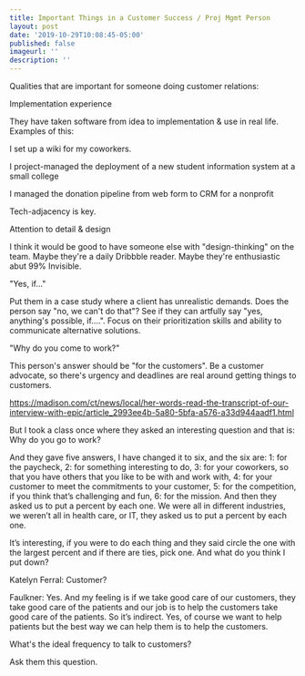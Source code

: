 ```yaml
---
title: Important Things in a Customer Success / Proj Mgmt Person
layout: post
date: '2019-10-29T10:08:45-05:00'
published: false
imageurl: ''
description: ''
---
```

Qualities that are important for someone doing customer relations:

Implementation experience

They have taken software from idea to implementation & use in real life. Examples of this: 

I set up a wiki for my coworkers. 

I project-managed the deployment of a new student information system at a small college

I managed the donation pipeline from web form to CRM for a nonprofit

Tech-adjacency is key.



Attention to detail & design

I think it would be good to have someone else with "design-thinking" on the team. Maybe they're a daily Dribbble reader. Maybe they're enthusiastic abut 99% Invisible. 



"Yes, if..."

Put them in a case study where a client has unrealistic demands. Does the person say "no, we can't do that"? See if they can artfully say "yes, anything's possible, if....". Focus on their prioritization skills and ability to communicate alternative solutions.



"Why do you come to work?"

This person's answer should be "for the customers". Be a customer advocate, so there's urgency and deadlines are real around getting things to customers.

https://madison.com/ct/news/local/her-words-read-the-transcript-of-our-interview-with-epic/article_2993ee4b-5a80-5bfa-a576-a33d944aadf1.html

But I took a class once where they asked an interesting question and that is: Why do you go to work?



And they gave five answers, I have changed it to six, and the six are: 1: for the paycheck, 2: for something interesting to do, 3: for your coworkers, so that you have others that you like to be with and work with, 4: for your customer to meet the commitments to your customer, 5: for the competition, if you think that’s challenging and fun, 6: for the mission. And then they asked us to put a percent by each one. We were all in different industries, we weren’t all in health care, or IT, they asked us to put a percent by each one.



It’s interesting, if you were to do each thing and they said circle the one with the largest percent and if there are ties, pick one. And what do you think I put down?



Katelyn Ferral: Customer?



Faulkner: Yes. And my feeling is if we take good care of our customers, they take good care of the patients and our job is to help the customers take good care of the patients. So it’s indirect. Yes, of course we want to help patients but the best way we can help them is to help the customers.



What's the ideal frequency to talk to customers?

Ask them this question.
